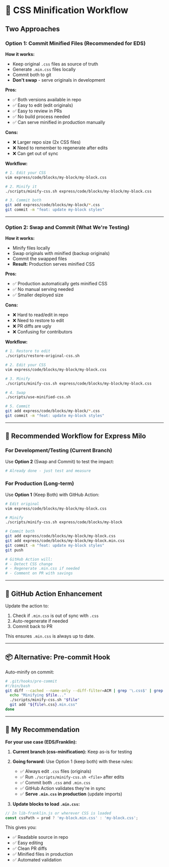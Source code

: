 # 🎨 CSS Minification Workflow

## Two Approaches

### Option 1: Commit Minified Files (Recommended for EDS)
**How it works:**
- Keep original `.css` files as source of truth
- Generate `.min.css` files locally
- Commit both to git
- **Don't swap** - serve originals in development

**Pros:**
- ✅ Both versions available in repo
- ✅ Easy to edit (edit originals)
- ✅ Easy to review in PRs
- ✅ No build process needed
- ✅ Can serve minified in production manually

**Cons:**
- ❌ Larger repo size (2x CSS files)
- ❌ Need to remember to regenerate after edits
- ❌ Can get out of sync

**Workflow:**
```bash
# 1. Edit your CSS
vim express/code/blocks/my-block/my-block.css

# 2. Minify it
./scripts/minify-css.sh express/code/blocks/my-block/my-block.css

# 3. Commit both
git add express/code/blocks/my-block/*.css
git commit -m "feat: update my-block styles"
```

---

### Option 2: Swap and Commit (What We're Testing)
**How it works:**
- Minify files locally
- Swap originals with minified (backup originals)
- Commit the swapped files
- **Result:** Production serves minified CSS

**Pros:**
- ✅ Production automatically gets minified CSS
- ✅ No manual serving needed
- ✅ Smaller deployed size

**Cons:**
- ❌ Hard to read/edit in repo
- ❌ Need to restore to edit
- ❌ PR diffs are ugly
- ❌ Confusing for contributors

**Workflow:**
```bash
# 1. Restore to edit
./scripts/restore-original-css.sh

# 2. Edit your CSS
vim express/code/blocks/my-block/my-block.css

# 3. Minify
./scripts/minify-css.sh express/code/blocks/my-block/my-block.css

# 4. Swap
./scripts/use-minified-css.sh

# 5. Commit
git add express/code/blocks/my-block/*.css
git commit -m "feat: update my-block styles"
```

---

## 🎯 Recommended Workflow for Express Milo

### For Development/Testing (Current Branch)
Use **Option 2** (Swap and Commit) to test the impact:
```bash
# Already done - just test and measure
```

### For Production (Long-term)
Use **Option 1** (Keep Both) with GitHub Action:
```bash
# Edit original
vim express/code/blocks/my-block/my-block.css

# Minify
./scripts/minify-css.sh express/code/blocks/my-block

# Commit both
git add express/code/blocks/my-block/my-block.css
git add express/code/blocks/my-block/my-block.min.css
git commit -m "feat: update my-block styles"
git push

# GitHub Action will:
# - Detect CSS change
# - Regenerate .min.css if needed
# - Comment on PR with savings
```

---

## 🤖 GitHub Action Enhancement

Update the action to:
1. Check if `.min.css` is out of sync with `.css`
2. Auto-regenerate if needed
3. Commit back to PR

This ensures `.min.css` is always up to date.

---

## 📦 Alternative: Pre-commit Hook

Auto-minify on commit:
```bash
# .git/hooks/pre-commit
#!/bin/bash
git diff --cached --name-only --diff-filter=ACM | grep '\.css$' | grep -v '\.min\.css$' | while read file; do
  echo "Minifying $file..."
  ./scripts/minify-css.sh "$file"
  git add "${file%.css}.min.css"
done
```

---

## 🎯 My Recommendation

**For your use case (EDS/Franklin):**

1. **Current branch (css-minification):** Keep as-is for testing
2. **Going forward:** Use Option 1 (keep both) with these rules:
   - ✅ Always edit `.css` files (originals)
   - ✅ Run `./scripts/minify-css.sh <file>` after edits
   - ✅ Commit both `.css` and `.min.css`
   - ✅ GitHub Action validates they're in sync
   - ✅ **Serve `.min.css` in production** (update imports)

3. **Update blocks to load `.min.css`:**
```javascript
// In lib-franklin.js or wherever CSS is loaded
const cssPath = prod ? 'my-block.min.css' : 'my-block.css';
```

This gives you:
- ✅ Readable source in repo
- ✅ Easy editing
- ✅ Clean PR diffs
- ✅ Minified files in production
- ✅ Automated validation
